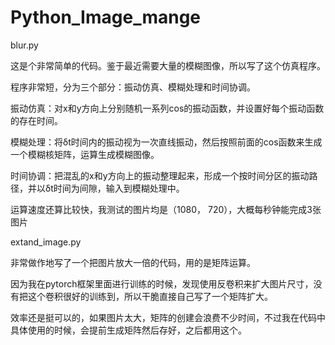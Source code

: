 # Python_Image_mange
blur.py

这是个非常简单的代码。鉴于最近需要大量的模糊图像，所以写了这个仿真程序。

程序非常短，分为三个部分：振动仿真、模糊处理和时间协调。

振动仿真：对x和y方向上分别随机一系列cos的振动函数，并设置好每个振动函数的存在时间。

模糊处理：将δt时间内的振动视为一次直线振动，然后按照前面的cos函数来生成一个模糊核矩阵，运算生成模糊图像。

时间协调：把混乱的x和y方向上的振动整理起来，形成一个按时间分区的振动路径，并以δt时间为间隙，输入到模糊处理中。

运算速度还算比较快，我测试的图片均是（1080， 720），大概每秒钟能完成3张图片


extand_image.py

非常做作地写了一个把图片放大一倍的代码，用的是矩阵运算。

因为我在pytorch框架里面进行训练的时候，发现使用反卷积来扩大图片尺寸，没有把这个卷积很好的训练到，所以干脆直接自己写了一个矩阵扩大。

效率还是挺可以的，如果图片太大，矩阵的创建会浪费不少时间，不过我在代码中具体使用的时候，会提前生成矩阵然后存好，之后都用这个。
